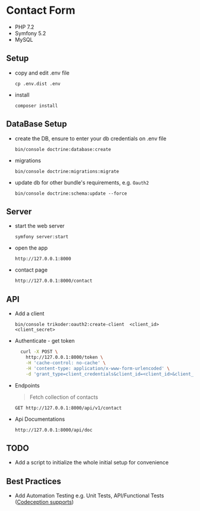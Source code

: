 # Contact Form

- PHP 7.2
- Symfony 5.2
- MySQL

## Setup

- copy and edit .env file

    `cp .env.dist .env`

- install

    `composer install`

## DataBase Setup
- create the DB, ensure to enter your db credentials on .env file

    `bin/console doctrine:database:create`

- migrations

    `bin/console doctrine:migrations:migrate`

- update db for other bundle's requirements, e.g. `Oauth2`

    `bin/console doctrine:schema:update --force`
    
## Server
- start the web server

    `symfony server:start`

- open the app
    
    `http://127.0.0.1:8000`

- contact page

    `http://127.0.0.1:8000/contact`

## API
- Add a client

    `bin/console trikoder:oauth2:create-client  <client_id> <client_secret>`
    
- Authenticate - get token

    ```sh
      curl -X POST \
        http://127.0.0.1:8000/token \
        -H 'cache-control: no-cache' \
        -H 'content-type: application/x-www-form-urlencoded' \
        -d 'grant_type=client_credentials&client_id=<client_id>&client_secret=<client_secret>'
    ```

- Endpoints
    
    > Fetch collection of contacts
    
    `GET http://127.0.0.1:8000/api/v1/contact`

- Api Documentations
    
    `http://127.0.0.1:8000/api/doc`
    
## TODO
- Add a script to initialize the whole initial setup for convenience


## Best Practices
- Add Automation Testing e.g. Unit Tests, API/Functional Tests ([Codeception supports](https://codeception.com/))



